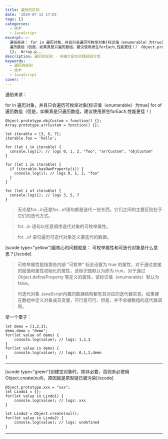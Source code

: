 ```yaml
---
title: 遍历的区别
date: '2020-07-13 17:01'
tags: []
categories:
  - 技术
  - JavaScript
excerpt: >-
  通俗来讲： for in 遍历对象，并且只会遍历可枚举对象[标识值（enumerable）为true] for of
  遍历数组（但是，如果真是只遍历数组，建议使用原生forEach,性能更佳！） Object.prototype.objCustom = function()
  {};  Array.p...
description: 遍历的区别 - 详细介绍与实践经验分享
keywords:
  - 遍历的区别
  - 技术
  - JavaScript
cover: ''
---
```


通俗来讲：

for in 遍历对象，并且只会遍历可枚举对象[标识值（enumerable）为true]
for of 遍历数组（但是，如果真是只遍历数组，建议使用原生forEach,性能更佳！）

```
Object.prototype.objCustom = function() {}; 
Array.prototype.arrCustom = function() {};

let iterable = [3, 5, 7];
iterable.foo = 'hello';

for (let i in iterable) {
  console.log(i); // logs 0, 1, 2, "foo", "arrCustom", "objCustom"
}

for (let i in iterable) {
  if (iterable.hasOwnProperty(i)) {
    console.log(i); // logs 0, 1, 2, "foo"
  }
}

for (let i of iterable) {
  console.log(i); // logs 3, 5, 7
}
```

> 无论是for...in还是for...of语句都是迭代一些东西。它们之间的主要区别在于它们的迭代方式。

> for...in 语句以任意顺序迭代对象的可枚举属性。

> for...of 语句遍历可迭代对象定义要迭代的数据。

[scode type="yellow"]最核心的问题就是： 可枚举属性和可迭代对象是什么意思？[/scode]

> 可枚举属性是指那些内部 “可枚举” 标志设置为 true 的属性，对于通过直接的赋值和属性初始化的属性，该标识值默认为即为 true，对于通过 Object.defineProperty 等定义的属性，该标识值（enumerable）默认为 false。

> 可迭代对象 JavaScript内置的数据结构都有其对应的迭代器实现，如果硬在数组中定义对象成员变量，可行是可行，但是，并不会被数组的迭代器调用。

举一个栗子：

```
let demo = [1,2,3];
demo.demo = "demo";
for(let value of demo) {
    console.log(value); // logs: 1,2,3
}
for(let value in demo) {
    console.log(value); // logs: 0,1,2,demo
}
```

---

[scode type="green"]创建空对象时，除非必要，否则务必使用Object.create(null)，原因就是原型链已被污染[/scode]

```
Object.prototype.xxx = "xxx";
let Lindo1 = {};
for(let value in Lindo1) {
    console.log(value); // logs: xxx 
}
```

```
let Lindo2 = Object.create(null);
for(let value in Lindo2) {
    console.log(value); // logs: undefined
}
```

---
